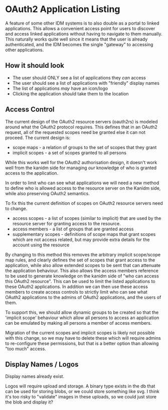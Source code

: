 # OAuth2 Application Listing

A feature of some other IDM systems is to also double as a portal to linked applications. This
allows a convenient access point for users to discover and access linked applications without having
to navigate to them manually. This naturally works quite well since it means that the user is
already authenticated, and the IDM becomes the single "gateway" to accessing other applications.

## How it should look

- The user should ONLY see a list of applications they _can_ access
- The user should see a list of applications with "friendly" display names
- The list of applications _may_ have an icon/logo
- Clicking the application should take them to the location

## Access Control

The current design of the OAuth2 resource servers (oauth2rs) is modeled around what the OAuth2
protocol requires. This defines that in an OAuth2 request, all of the requested scopes need be
granted else it can not proceed. The current design is:

- scope maps - a relation of groups to the set of scopes that they grant
- implicit scopes - a set of scopes granted to all persons

While this works well for the OAuth2 authorisation design, it doesn't work well from the kanidm side
for managing _our_ knowledge of who is granted access to the application.

In order to limit who can see what applications we will need a new method to define who is allowed
access to the resource server on the Kanidm side, while also preserving OAuth2 semantics.

To fix this the current definition of scopes on OAuth2 resource servers need to change.

- access scopes - a list of scopes (similar to implicit) that are used by the resource server for
  granting access to the resource.
- access members - a list of groups that are granted access
- supplementary scopes - definitions of scope maps that grant scopes which are not access related,
  but may provide extra details for the account using the resource

By changing to this method this removes the arbitrary implicit scope/scope map rules, and clearly
defines the set of scopes that grant access to the application, while also allow extended scopes to
be sent that can attenuate the application behaviour. This also allows the access members reference
to be used to generate knowledge on the kanidm side of "who can access this OAuth2 resource". This
can be used to limit the listed applications to these OAuth2 applications. In addition we can then
use these access members to create access controls to strictly limit who can see what OAuth2
applications to the admins of OAuth2 applications, and the users of them.

To support this, we should allow dynamic groups to be created so that the 'implicit scope' behaviour
which allow all persons to access an application can be emulated by making all persons a member of
access members.

Migration of the current scopes and implicit scopes is likely not possible with this change, so we
may have to delete these which will require admins to re-configure these permissions, but that is a
better option than allowing "too much" access.

## Display Names / Logos

Display names already exist.

Logos will require upload and storage. A binary type exists in the db that can be used for storing
blobs, or we could store something like svg. I think it's too risky to "validate" images in these
uploads, so we could just store the blob and display it?
